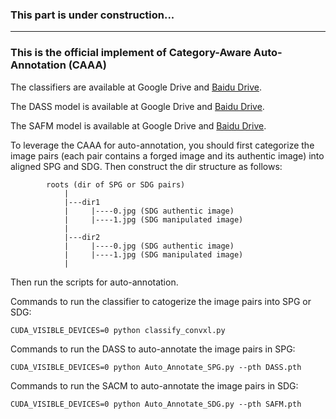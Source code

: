 ### This part is under construction...

---

### This is the official implement of Category-Aware Auto-Annotation (CAAA)

The classifiers are available at Google Drive and [Baidu Drive](https://pan.baidu.com/s/1-NidYwgVZUA0Pi0KE3ngGw?pwd=conv).

The DASS model is available at Google Drive and [Baidu Drive](https://pan.baidu.com/s/1lmksoTe2b2xObGkhUbd5-A?pwd=DASS).

The SAFM model is available at Google Drive and [Baidu Drive](https://pan.baidu.com/s/1PnLepP7bAd-8L5NcUGBx4A?pwd=SAFM).




To leverage the CAAA for auto-annotation, you should first categorize the image pairs (each pair contains a forged image and its authentic image) into aligned SPG and SDG. Then construct the dir structure as follows:

```
        roots (dir of SPG or SDG pairs)
            |
            |---dir1
            |     |----0.jpg (SDG authentic image)
            |     |----1.jpg (SDG manipulated image)
            |
            |---dir2
            |     |----0.jpg (SDG authentic image)
            |     |----1.jpg (SDG manipulated image)
            |
 ```

Then run the scripts for auto-annotation.


Commands to run the classifier to catogerize the image pairs into SPG or SDG:
```
CUDA_VISIBLE_DEVICES=0 python classify_convxl.py
```


Commands to run the DASS to auto-annotate the image pairs in SPG:
```
CUDA_VISIBLE_DEVICES=0 python Auto_Annotate_SPG.py --pth DASS.pth
```


Commands to run the SACM to auto-annotate the image pairs in SDG:

```
CUDA_VISIBLE_DEVICES=0 python Auto_Annotate_SDG.py --pth SAFM.pth
```
